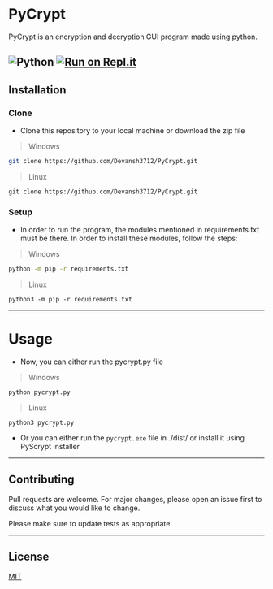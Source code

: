 # PyCrypt
PyCrypt is an encryption and decryption GUI program made using python.

![Python](https://img.shields.io/badge/-Python-000000?style=flat&logo=python)
[![Run on Repl.it](https://repl.it/badge/github/Devansh3712/PyCrypt)](https://repl.it/github/Devansh3712/PyCrypt)
---

## Installation

### Clone
- Clone this repository to your local machine or download the zip file 
> Windows
```bash
git clone https://github.com/Devansh3712/PyCrypt.git
```
> Linux
```shell
git clone https://github.com/Devansh3712/PyCrypt.git
```

### Setup
- In order to run the program, the modules mentioned in requirements.txt must be there. In order to install these modules, follow the steps:
> Windows
```bash
python -m pip -r requirements.txt
```
> Linux
```shell
python3 -m pip -r requirements.txt
```

---

# Usage
- Now, you can either run the pycrypt.py file
> Windows
```bash
python pycrypt.py
```
> Linux
```shell
python3 pycrypt.py
```

- Or you can either run the `pycrypt.exe` file in ./dist/ or install it using PyScrypt installer

---

## Contributing
Pull requests are welcome. For major changes, please open an issue first to discuss what you would like to change.

Please make sure to update tests as appropriate.

---

## License
[MIT](https://choosealicense.com/licenses/mit/)
